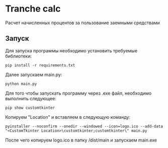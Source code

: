 # Tranche calc

Расчет начисленных процентов за пользование заемными средствами

## Запуск

Для запуска программы необходимо установить требуемые библиотеки:

```
pip install -r requirements.txt
```

Далее запускаем main.py:

```
python main.py
```

Для того чтобы запускать программу через .exe файл, необходимо выполнить следующее:

```
pip show customtkinter
```

Копируем "Location" и вставляем в следующую команду:

```
pyinstaller --noconfirm --onedir --windowed --icon=logo.ico --add-data "<CustomTkinter Location>\customtkinter;customtkinter\" main.py
```

После чего копируем logo.ico в папку /dist/main и запускаем main.exe

